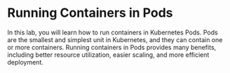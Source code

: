 # Running Containers in Pods

In this lab, you will learn how to run containers in Kubernetes Pods. Pods are the smallest and simplest unit in Kubernetes, and they can contain one or more containers. Running containers in Pods provides many benefits, including better resource utilization, easier scaling, and more efficient deployment.
